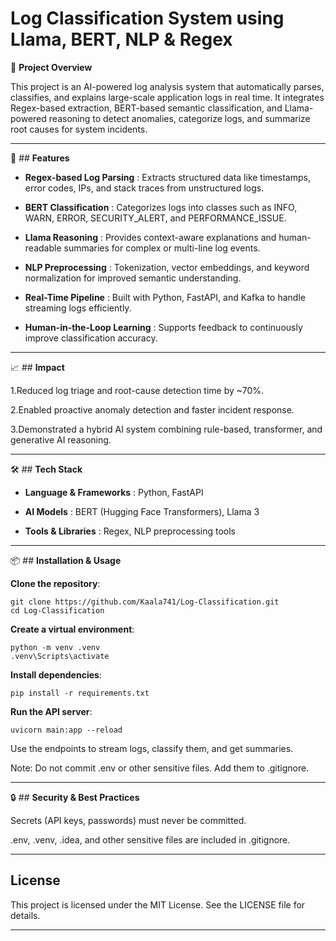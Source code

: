# Log Classification System using Llama, BERT, NLP & Regex
🚀 **Project Overview**

This project is an AI-powered log analysis system that automatically parses, classifies, and explains large-scale application logs in real time. 
It integrates Regex-based extraction, BERT-based semantic classification, and Llama-powered reasoning to detect anomalies, categorize logs, and summarize root causes for system incidents.

---

🧩 ## **Features**

- **Regex-based Log Parsing** : Extracts structured data like timestamps, error codes, IPs, and stack traces from unstructured logs.

- **BERT Classification** : Categorizes logs into classes such as INFO, WARN, ERROR, SECURITY_ALERT, and PERFORMANCE_ISSUE.

- **Llama Reasoning** : Provides context-aware explanations and human-readable summaries for complex or multi-line log events.

- **NLP Preprocessing** : Tokenization, vector embeddings, and keyword normalization for improved semantic understanding.

- **Real-Time Pipeline** : Built with Python, FastAPI, and Kafka to handle streaming logs efficiently.

- **Human-in-the-Loop Learning** : Supports feedback to continuously improve classification accuracy.

---

📈 ## **Impact**

1.Reduced log triage and root-cause detection time by ~70%.

2.Enabled proactive anomaly detection and faster incident response.

3.Demonstrated a hybrid AI system combining rule-based, transformer, and generative AI reasoning.

---

🛠 ## **Tech Stack**

- **Language & Frameworks** : Python, FastAPI

- **AI Models** : BERT (Hugging Face Transformers), Llama 3

- **Tools & Libraries** : Regex, NLP preprocessing tools

---

📦 ## **Installation & Usage**

**Clone the repository**:

```
git clone https://github.com/Kaala741/Log-Classification.git
cd Log-Classification
```

**Create a virtual environment**:

```
python -m venv .venv
.venv\Scripts\activate
```

**Install dependencies**:

```
pip install -r requirements.txt
```

**Run the API server**:
```
uvicorn main:app --reload
```

Use the endpoints to stream logs, classify them, and get summaries.

Note: Do not commit .env or other sensitive files. Add them to .gitignore.

----
🔒 ## **Security & Best Practices**

Secrets (API keys, passwords) must never be committed.

.env, .venv, .idea, and other sensitive files are included in .gitignore.
 
---
## **License** 
This project is licensed under the MIT License. See the LICENSE file for details.

---
